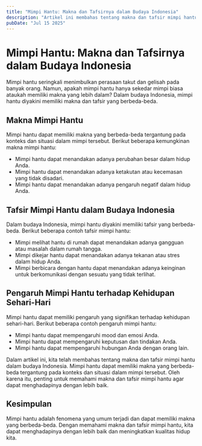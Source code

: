 ```yaml
---
title: "Mimpi Hantu: Makna dan Tafsirnya dalam Budaya Indonesia"
description: "Artikel ini membahas tentang makna dan tafsir mimpi hantu dalam budaya Indonesia, serta pengaruhnya terhadap kehidupan sehari-hari."
pubDate: "Jul 15 2025"
---
```


# Mimpi Hantu: Makna dan Tafsirnya dalam Budaya Indonesia

Mimpi hantu seringkali menimbulkan perasaan takut dan gelisah pada banyak orang. Namun, apakah mimpi hantu hanya sekedar mimpi biasa ataukah memiliki makna yang lebih dalam? Dalam budaya Indonesia, mimpi hantu diyakini memiliki makna dan tafsir yang berbeda-beda.

## Makna Mimpi Hantu

Mimpi hantu dapat memiliki makna yang berbeda-beda tergantung pada konteks dan situasi dalam mimpi tersebut. Berikut beberapa kemungkinan makna mimpi hantu:

* Mimpi hantu dapat menandakan adanya perubahan besar dalam hidup Anda.
* Mimpi hantu dapat menandakan adanya ketakutan atau kecemasan yang tidak disadari.
* Mimpi hantu dapat menandakan adanya pengaruh negatif dalam hidup Anda.

## Tafsir Mimpi Hantu dalam Budaya Indonesia

Dalam budaya Indonesia, mimpi hantu diyakini memiliki tafsir yang berbeda-beda. Berikut beberapa contoh tafsir mimpi hantu:

* Mimpi melihat hantu di rumah dapat menandakan adanya gangguan atau masalah dalam rumah tangga.
* Mimpi dikejar hantu dapat menandakan adanya tekanan atau stres dalam hidup Anda.
* Mimpi berbicara dengan hantu dapat menandakan adanya keinginan untuk berkomunikasi dengan sesuatu yang tidak terlihat.

## Pengaruh Mimpi Hantu terhadap Kehidupan Sehari-Hari

Mimpi hantu dapat memiliki pengaruh yang signifikan terhadap kehidupan sehari-hari. Berikut beberapa contoh pengaruh mimpi hantu:

* Mimpi hantu dapat mempengaruhi mood dan emosi Anda.
* Mimpi hantu dapat mempengaruhi keputusan dan tindakan Anda.
* Mimpi hantu dapat mempengaruhi hubungan Anda dengan orang lain.

Dalam artikel ini, kita telah membahas tentang makna dan tafsir mimpi hantu dalam budaya Indonesia. Mimpi hantu dapat memiliki makna yang berbeda-beda tergantung pada konteks dan situasi dalam mimpi tersebut. Oleh karena itu, penting untuk memahami makna dan tafsir mimpi hantu agar dapat menghadapinya dengan lebih baik.

## Kesimpulan

Mimpi hantu adalah fenomena yang umum terjadi dan dapat memiliki makna yang berbeda-beda. Dengan memahami makna dan tafsir mimpi hantu, kita dapat menghadapinya dengan lebih baik dan meningkatkan kualitas hidup kita.
